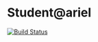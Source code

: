 # Student@ariel

[![Build Status](https://travis-ci.org/joemccann/dillinger.svg?branch=master)](https://github.com/Game-Dev-Baram-Chahine/student-at-ariel/wiki#studentariel)
